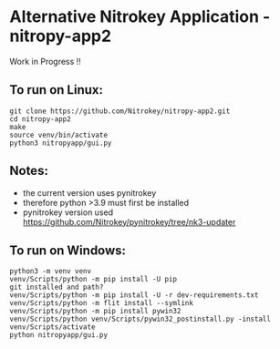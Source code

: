 # Alternative Nitrokey Application - nitropy-app2

Work in Progress !!

## To run on Linux:
```
git clone https://github.com/Nitrokey/nitropy-app2.git
cd nitropy-app2
make
source venv/bin/activate
python3 nitropyapp/gui.py
```
## Notes:
* the current version uses pynitrokey 
* therefore python >3.9 must first be installed
* pynitrokey version used https://github.com/Nitrokey/pynitrokey/tree/nk3-updater

## To run on Windows: 
```
python3 -m venv venv
venv/Scripts/python -m pip install -U pip
git installed and path?
venv/Scripts/python -m pip install -U -r dev-requirements.txt
venv/Scripts/python -m flit install --symlink
venv/Scripts/python -m pip install pywin32
venv/Scripts/python venv/Scripts/pywin32_postinstall.py -install
venv/Scripts/activate
python nitropyapp/gui.py
```
